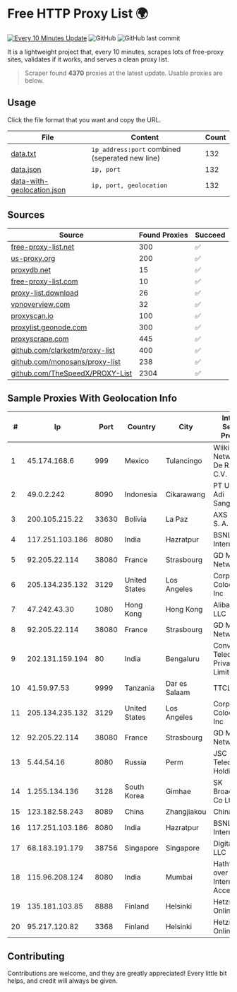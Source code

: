 
# Free HTTP Proxy List 🌍

[![Every 10 Minutes Update](https://github.com/mertguvencli/http-proxy-list/actions/workflows/main.yml/badge.svg?branch=main)](https://github.com/mertguvencli/http-proxy-list/actions/workflows/main.yml)
![GitHub](https://img.shields.io/github/license/mertguvencli/http-proxy-list)
![GitHub last commit](https://img.shields.io/github/last-commit/mertguvencli/http-proxy-list)

It is a lightweight project that, every 10 minutes, scrapes lots of free-proxy sites, validates if it works, and serves a clean proxy list.


> Scraper found **4370** proxies at the latest update. Usable proxies are below.

## Usage

Click the file format that you want and copy the URL.


|File|Content|Count|
|----|-------|-----|
|[data.txt](https://raw.githubusercontent.com/mertguvencli/http-proxy-list/main/proxy-list/data.txt)|`ip_address:port` combined (seperated new line)|132|
|[data.json](https://raw.githubusercontent.com/mertguvencli/http-proxy-list/main/proxy-list/data.json)|`ip, port`|132|
|[data-with-geolocation.json](https://raw.githubusercontent.com/mertguvencli/http-proxy-list/main/proxy-list/data-with-geolocation.json)|`ip, port, geolocation`|132|

## Sources

|Source|Found Proxies|Succeed|
|------|-------------|-------|
|[free-proxy-list.net](https://free-proxy-list.net)|300|✅|
|[us-proxy.org](https://www.us-proxy.org)|200|✅|
|[proxydb.net](http://proxydb.net)|15|✅|
|[free-proxy-list.com](https://free-proxy-list.com/?page=&port=&type%5B%5D=http&type%5B%5D=https&up_time=0&search=Search)|10|✅|
|[proxy-list.download](https://www.proxy-list.download/HTTP)|26|✅|
|[vpnoverview.com](https://vpnoverview.com/privacy/anonymous-browsing/free-proxy-servers)|32|✅|
|[proxyscan.io](https://www.proxyscan.io)|100|✅|
|[proxylist.geonode.com](https://proxylist.geonode.com/api/proxy-list?limit=300&page=1&sort_by=lastChecked&sort_type=desc&protocols=http,https)|300|✅|
|[proxyscrape.com](https://api.proxyscrape.com/v2/?request=displayproxies&protocol=http&timeout=10000&country=all&ssl=all&anonymity=all)|445|✅|
|[github.com/clarketm/proxy-list](https://raw.githubusercontent.com/clarketm/proxy-list/master/proxy-list-raw.txt)|400|✅|
|[github.com/monosans/proxy-list](https://raw.githubusercontent.com/monosans/proxy-list/main/proxies/http.txt)|238|✅|
|[github.com/TheSpeedX/PROXY-List](https://raw.githubusercontent.com/TheSpeedX/PROXY-List/master/http.txt)|2304|✅|


## Sample Proxies With Geolocation Info

|#|Ip|Port|Country|City|Internet Service Provider|
|-|--|----|-------|----|-------------------------|
|1|45.174.168.6|999|Mexico|Tulancingo|Wiiki Networks S De R.l. De C.V.|
|2|49.0.2.242|8090|Indonesia|Cikarawang|PT Usaha Adi Sanggoro|
|3|200.105.215.22|33630|Bolivia|La Paz|AXS Bolivia S. A.|
|4|117.251.103.186|8080|India|Hazratpur|BSNL Internet|
|5|92.205.22.114|38080|France|Strasbourg|GD MASS Network|
|6|205.134.235.132|3129|United States|Los Angeles|Corporate Colocation Inc|
|7|47.242.43.30|1080|Hong Kong|Hong Kong|Alibaba.com LLC|
|8|92.205.22.114|38080|France|Strasbourg|GD MASS Network|
|9|202.131.159.194|80|India|Bengaluru|Convergent Telecom Private Limited|
|10|41.59.97.53|9999|Tanzania|Dar es Salaam|TTCL|
|11|205.134.235.132|3129|United States|Los Angeles|Corporate Colocation Inc|
|12|92.205.22.114|38080|France|Strasbourg|GD MASS Network|
|13|5.44.54.16|8080|Russia|Perm|JSC "ER-Telecom Holding"|
|14|1.255.134.136|3128|South Korea|Gimhae|SK Broadband Co Ltd|
|15|123.182.58.243|8089|China|Zhangjiakou|Chinanet|
|16|117.251.103.186|8080|India|Hazratpur|BSNL Internet|
|17|68.183.191.179|38756|Singapore|Singapore|DigitalOcean, LLC|
|18|115.96.208.124|8080|India|Mumbai|Hathway IP over Cable Internet Access|
|19|135.181.103.85|8888|Finland|Helsinki|Hetzner Online GmbH|
|20|95.217.120.82|3368|Finland|Helsinki|Hetzner Online GmbH|



## Contributing

Contributions are welcome, and they are greatly appreciated! Every
little bit helps, and credit will always be given.

